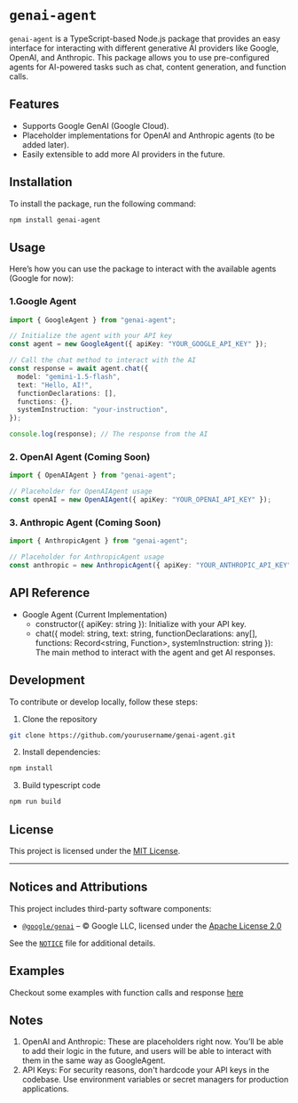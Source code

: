 # `genai-agent`

`genai-agent` is a TypeScript-based Node.js package that provides an easy interface for interacting with different generative AI providers like Google, OpenAI, and Anthropic. This package allows you to use pre-configured agents for AI-powered tasks such as chat, content generation, and function calls.

## Features

- Supports Google GenAI (Google Cloud).
- Placeholder implementations for OpenAI and Anthropic agents (to be added later).
- Easily extensible to add more AI providers in the future.

## Installation

To install the package, run the following command:

```bash
npm install genai-agent
```

## Usage

Here’s how you can use the package to interact with the available agents (Google for now):

### 1.Google Agent

```ts
import { GoogleAgent } from "genai-agent";

// Initialize the agent with your API key
const agent = new GoogleAgent({ apiKey: "YOUR_GOOGLE_API_KEY" });

// Call the chat method to interact with the AI
const response = await agent.chat({
  model: "gemini-1.5-flash",
  text: "Hello, AI!",
  functionDeclarations: [],
  functions: {},
  systemInstruction: "your-instruction",
});

console.log(response); // The response from the AI
```

### 2. OpenAI Agent (Coming Soon)

```ts
import { OpenAIAgent } from "genai-agent";

// Placeholder for OpenAIAgent usage
const openAI = new OpenAIAgent({ apiKey: "YOUR_OPENAI_API_KEY" });
```

### 3. Anthropic Agent (Coming Soon)

```ts
import { AnthropicAgent } from "genai-agent";

// Placeholder for AnthropicAgent usage
const anthropic = new AnthropicAgent({ apiKey: "YOUR_ANTHROPIC_API_KEY" });
```

## API Reference

- Google Agent (Current Implementation)
  - constructor({ apiKey: string }): Initialize with your API key.
  - chat({ model: string, text: string, functionDeclarations: any[], functions: Record<string, Function>, systemInstruction: string }): The main method to interact with the agent and get AI responses.

## Development

To contribute or develop locally, follow these steps:

1. Clone the repository

```bash
git clone https://github.com/yourusername/genai-agent.git
```

2. Install dependencies:

```bash
npm install
```

3. Build typescript code

```bash
npm run build
```

## License

This project is licensed under the [MIT License](./LICENSE).

---

## Notices and Attributions

This project includes third-party software components:

- [`@google/genai`](https://www.npmjs.com/package/@google/genai) – © Google LLC, licensed under the [Apache License 2.0](https://www.apache.org/licenses/LICENSE-2.0)

See the [`NOTICE`](./NOTICE) file for additional details.

## Examples

Checkout some examples with function calls and response [here](./examples/basic/)

## Notes

1. OpenAI and Anthropic: These are placeholders right now. You’ll be able to add their logic in the future, and users will be able to interact with them in the same way as GoogleAgent.
2. API Keys: For security reasons, don't hardcode your API keys in the codebase. Use environment variables or secret managers for production applications.
